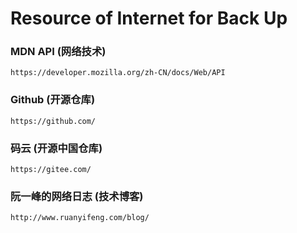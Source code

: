 # Resource of Internet for Back Up
### MDN API (网络技术) 
```
https://developer.mozilla.org/zh-CN/docs/Web/API
```

### Github (开源仓库)
```
https://github.com/
```


### 码云 (开源中国仓库)
```
https://gitee.com/
```


### 阮一峰的网络日志 (技术博客)
```
http://www.ruanyifeng.com/blog/
```
